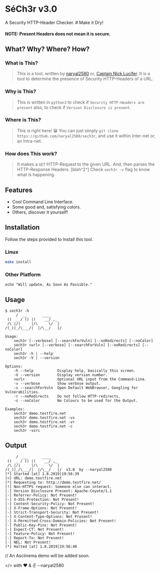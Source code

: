 # SéCh3r v3.0
A Security HTTP-Header Checker.  # Make it Dry!

#### NOTE: Present Headers does not mean it is secure.

## What? Why? Where? How?

### What is This?

> This is a tool, written by [naryal2580](https://google.com#q=naryal2580) or, [Captain Nick Lucifer](https://duckduckgo.com?q=naryal2580). It is a tool to determine the presence of Security  HTTP-Headers of a URL.

### Why is This?

> This is written in `python3` to check if `Security HTTP-Headers are present` also, to check if `Version Disclosure is present`. 

### Where is This?

> This is right here! 😁 You can just simply `git clone https://github.com/naryal2580/sech3r`, and use it within Inter-net or, an Intra-net.

### How does This work?

> It makes a `GET` HTTP-Request to the given URL. And, then parses the HTTP-Response Headers. [blah^2^] Check `sech3r -v` flag to know what is happening.

## Features

- Cool Command Line Interface.
- Some good and, satisfying colors.
- Others, discover it yourself!

## Installation
Follow the steps provided to Install this tool.

### Linux
```bash
make install
```

### Other Platform

```
echo "Will update, As Soon As Possible."
```

## Usage

```
$ sech3r -h
     /  __       ____
 ()  _ / () |)    __/ ,_
 /\ |/|     |/\     \/  |
/(_)|_/\___/|  |/\__/   |/

Usage:
    sech3r [--verbose] [--searchForVuln] [--noRedirects] [--noColor]
    sech3r <url> [--verbose] [--searchForVuln] [--noRedirects] [--noColor]
    sech3r -h | --help
    sech3r -V | --version

Options:
    -h --help           Display help, basically this screen.
    -V --version        Display version number.
    <url>               Optional URL input from the Command-Line.
    -v --verbose        Show verbose output.
    -s --searchForVuln  Open Default WebBrowser, Googling for Vulnerabilities.
    -r --noRedirects    Do not follow HTTP-redirects.
    -c --noColor        No Colours to be used for the Output.

Examples:
    sech3r demo.testfire.net
    sech3r demo.testfire.net -vs
    sech3r demo.testfire.net -vr
    sech3r demo.testfire.net -c
    sech3r -vsrc
```

## Output

```
     /  __       ____
 ()  _ / () |)    __/ ,_
 /\ |/|     |/\     \/  |
/(_)|_/\___/|  |/\__/   |/  v3.0  by --naryal2580
[*] Started [at] 1.8.2019│19:56:39
[<] URL: demo.testfire.net
[*] Requesting to: http://demo.testfire.net/
[!] Non-HTTPS request: Someone else can interact.
[-] Version Disclosure Present: Apache-Coyote/1.1
[-] Referrer-Policy: Not Present!
[-] X-XSS-Protection: Not Present!
[-] Content-Security-Policy: Not Present!
[-] X-Frame-Options: Not Present!
[-] Strict-Transport-Security: Not Present!
[-] X-Content-Type-Options: Not Present!
[-] X-Permitted-Cross-Domain-Policies: Not Present!
[-] Public-Key-Pins: Not Present!
[-] Expect-CT: Not Present!
[-] Feature-Policy: Not Present!
[-] Report-To: Not Present!
[-] NEL: Not Present!
[*] Halted [at] 1.8.2019│19:56:40
```
// An Asciinema demo will be added soon.



</> with ❤️ & ✌️ --naryal2580